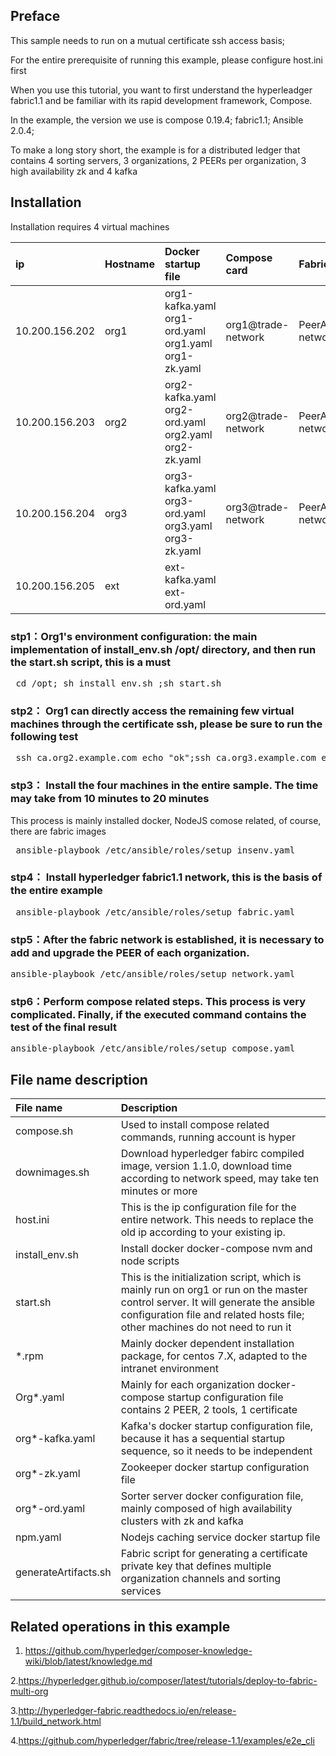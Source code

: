 ##  Preface

This sample needs to run on a mutual certificate ssh access basis;

For the entire prerequisite of running this example, please configure host.ini first

When you use this tutorial, you want to first understand the hyperleadger fabric1.1 and be familiar with its rapid development framework, Compose.

In the example, the version we use is compose 0.19.4; fabric1.1; Ansible 2.0.4;

To make a long story short, the example is for a distributed ledger that contains 4 sorting servers, 3 organizations, 2 PEERs per organization, 3 high availability zk and 4 kafka

## Installation
Installation requires 4 virtual machines



| ip | Hostname | Docker startup file | Compose card | Fabric PeerAdmin 
| :---------------------- | :----------------------- | :------------------------------------------------------ | :----------------------- | :-----------------------
| 10.200.156.202   | org1  | org1-kafka.yaml  org1-ord.yaml  org1.yaml  org1-zk.yaml | org1@trade-network | PeerAdmin@byfn-network-org1
| 10.200.156.203   | org2  | org2-kafka.yaml  org2-ord.yaml  org2.yaml  org2-zk.yaml | org2@trade-network | PeerAdmin@byfn-network-org2
| 10.200.156.204   | org3  | org3-kafka.yaml  org3-ord.yaml  org3.yaml  org3-zk.yaml | org3@trade-network | PeerAdmin@byfn-network-org3
| 10.200.156.205   | ext   | ext-kafka.yaml  ext-ord.yaml

### stp1：Org1's environment configuration: the main implementation of install_env.sh /opt/ directory, and then run the start.sh script, this is a must
<pre> cd /opt; sh install_env.sh ;sh start.sh</pre>


### stp2： Org1 can directly access the remaining few virtual machines through the certificate ssh, please be sure to run the following test
<pre> ssh ca.org2.example.com echo "ok";ssh ca.org3.example.com echo "ok";</pre>

### stp3： Install the four machines in the entire sample. The time may take from 10 minutes to 20 minutes
This process is mainly installed docker, NodeJS comose related, of course, there are fabric images

<pre> ansible-playbook /etc/ansible/roles/setup_insenv.yaml</pre>

### stp4： Install hyperledger fabric1.1 network, this is the basis of the entire example
<pre> ansible-playbook /etc/ansible/roles/setup_fabric.yaml</pre>

### stp5：After the fabric network is established, it is necessary to add and upgrade the PEER of each organization.

<pre>ansible-playbook /etc/ansible/roles/setup_network.yaml</pre>

### stp6：Perform compose related steps. This process is very complicated. Finally, if the executed command contains the test of the final result

<pre>ansible-playbook /etc/ansible/roles/setup_compose.yaml</pre>

## File name description

| File name | Description
| :---------------------- | :-----------------------
| compose.sh   | Used to install compose related commands, running account is hyper 
| downimages.sh   | Download hyperledger fabirc compiled image, version 1.1.0, download time according to network speed, may take ten minutes or more
| host.ini   | This is the ip configuration file for the entire network. This needs to replace the old ip according to your existing ip.
| install_env.sh  | Install docker docker-compose nvm and node scripts
| start.sh  | This is the initialization script, which is mainly run on org1 or run on the master control server. It will generate the ansible configuration file and related hosts file; other machines do not need to run it
| *.rpm  | Mainly docker dependent installation package, for centos 7.X, adapted to the intranet environment
|  Org*.yaml  | Mainly for each organization docker-compose startup configuration file contains 2 PEER, 2 tools, 1 certificate
|  org*-kafka.yaml  | Kafka's docker startup configuration file, because it has a sequential startup sequence, so it needs to be independent
|  org*-zk.yaml  | Zookeeper docker startup configuration file
|  org*-ord.yaml  | Sorter server docker configuration file, mainly composed of high availability clusters with zk and kafka
|  npm.yaml  | Nodejs caching service docker startup file
|  generateArtifacts.sh  | Fabric script for generating a certificate private key that defines multiple organization channels and sorting services





## Related operations in this example

 1. https://github.com/hyperledger/composer-knowledge-wiki/blob/latest/knowledge.md

 2.https://hyperledger.github.io/composer/latest/tutorials/deploy-to-fabric-multi-org

 3.http://hyperledger-fabric.readthedocs.io/en/release-1.1/build_network.html

 4.https://github.com/hyperledger/fabric/tree/release-1.1/examples/e2e_cli




